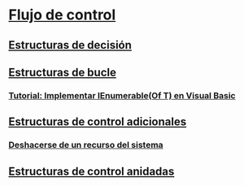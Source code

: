 # [Flujo de control](index.md)
## [Estructuras de decisión](decision-structures.md)
## [Estructuras de bucle](loop-structures.md)
### [Tutorial: Implementar IEnumerable(Of T) en Visual Basic](walkthrough-implementing-ienumerable-of-t.md)
## [Estructuras de control adicionales](other-control-structures.md)
### [Deshacerse de un recurso del sistema](how-to-dispose-of-a-system-resource.md)
## [Estructuras de control anidadas](nested-control-structures.md)